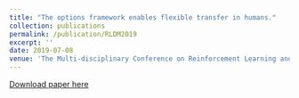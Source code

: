 ```yaml
---
title: "The options framework enables flexible transfer in humans."
collection: publications
permalink: /publication/RLDM2019
excerpt: ''
date: 2019-07-08
venue: 'The Multi-disciplinary Conference on Reinforcement Learning and Decision Making (RLDM)'
---
```


[Download paper here](http://xialiyu1995.github.io/files/RLDM2019/RLDM_2019_paper.pdf)
